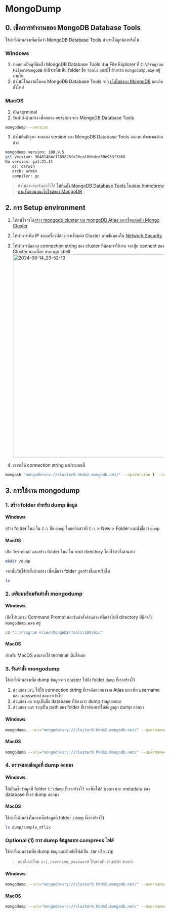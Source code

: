 
# MongoDump

## 0. เช็คการทำงานของ MongoDB Database Tools 

ใช้คำสั่งด้านล่างเพื่อเช็คว่า MongoDB Database Tools ทำงานได้ถูกต้องหรือไม่

### Windows 

1. ทดสอบเปิดดูที่ติดตั้ง MongoDB Database Tools ผ่าน File Explorer ที่ `C:\Program Files\MongoDB` ถ้ามีจะเห็นเป็น folder ชื่อ `Tools` และมีโปรแกรม `mongodump.exe` อยู่ภายใน
2. ถ้าไม่มีให้ดาวน์โหลด MongoDB Database Tools จาก [เว็บไซต์ของ MongoDB](https://www.mongodb.com/try/download/database-tools) และติดตั้งใหม่

### MacOS

1. เปิด terminal 
2. รันคำสั่งด้านล่าง เพื่อแสดง version ของ MongoDB Database Tools

```bash
mongodump --version
```

3. ถ้าไม่ติดปัญหา จะแสดง version ของ MongoDB Database Tools ออกมา ประมาณด้านล่าง 

```bash
mongodump version: 100.9.5
git version: 90481484c1783826fe26ca18bbdcd30e933f3b88
Go version: go1.21.11
   os: darwin
   arch: arm64
   compiler: gc
```

> ถ้าไม่สามารถรันคำสั่งได้ [ให้ติดตั้ง MongoDB Database Tools ใหม่ผ่าน homebrew ตามขั้นตอนบนเว็บไซต์ของ MongoDB](https://www.mongodb.com/docs/manual/tutorial/install-mongodb-on-os-x/)


## 2. การ Setup environment 

1. ให้แน่ใจว่าได้[สร้าง mongodb cluster บน mongoDB Atlas และเชื่อมต่อกับ Mongo Cluster](../setup/README.md)
2. ให้ทำการเพิ่ม IP ของเครื่องที่ต้องการเชื่อมต่อ Cluster ตามขั้นตอนใน [Network Security](../security/network.md)
3. ให้ทำการคัดลอก connection string ของ cluster ที่ต้องการใช้งาน จากปุ่ม connect ของ Cluster และเลือก mongo shell
   <img width="640" alt="2024-08-14_23-52-10" src="https://github.com/user-attachments/assets/b0b489e1-983b-478e-8902-ad83cb23c40f">

4. เราจะได้ connection string มาประมาณนี้

```bash
mongosh "mongodb+srv://cluster0.hkdm2.mongodb.net/" --apiVersion 1 --username teerasej
```

## 3. การใช้งาน mongodump

### 1. สร้าง folder สำหรับ dump ข้อมูล

#### Windows 

สร้าง folder ใหม่ ใน `C:\` ชื่อ `dump` โดยคลิกขวาที่ `C:\` > New > Folder และตั้งชื่อว่า `dump`

#### MacOS

เปิด Terminal และสร้าง folder ใหม่ ใน root directory โดยใช้คำสั่งด้านล่าง

```bash
mkdir /dump
```

จากนั้นรันใช้คำสั่งด้านล่าง เพื่อเช็คว่า folder ถูกสร้างขึ้นมาหรือไม่

```bash
ls
```

### 2. เตรียมพร้อมรันคำสั่ง mongodump

#### Windows

เปิดโปรแกรม Command Prompt และรันคำสั่งด้านล่าง เพื่อเข้าไปที่ directory ที่มีคำสั่ง `mongodump.exe` อยู่

```bash
cd "C:\Program Files\MongoDB\Tools\100\bin"
```

#### MacOS

สำหรับ MacOS สามารถใช้ terminal เดิมได้เลย

### 3. รันคำสั่ง mongodump

ใช้คำสั่งด้านล่างเพื่อ dump ข้อมูลจาก cluster ไปยัง folder `dump` ที่เราสร้างไว้

1. ส่วนของ `uri` ให้ใช้ connection string ที่เราคัดลอกมาจาก Atlas และเพิ่ม username และ password ของเราเข้าไป
2. ส่วนของ `db` ระบุเป็นชื่อ database ที่ต้องการ dump ข้อมูลออกมา
3. ส่วนของ `out` ระบุเป็น path ของ folder ที่เราต้องการให้ข้อมูลถูก dump ออกมา

#### Windows

```bash
mongodump --uri="mongodb+srv://cluster0.hkdm2.mongodb.net/" --username=<username> --password=<password> --db=sample_mflix --out=/dump
```

#### MacOS

```bash
mongodump --uri="mongodb+srv://cluster0.hkdm2.mongodb.net/" --username=<username> --password=<password> --db=sample_mflix --out=./dump
``` 

### 4. ตรวจสอบข้อมูลที่ dump ออกมา  

#### Windows

ให้เปิดเช็คข้อมูลที่ folder `C:\dump` ที่เราสร้างไว้ จะเห็นไฟล์ bson และ metadata ของ database ที่เรา dump ออกมา

#### MacOS  

ใช้คำสั่งด้านล่างในการเช็คข้อมูลที่ folder `/dump` ที่เราสร้างไว้

```bash
ls dump/sample_mflix
```

### Optional (1) การ dump ข้อมูลแบบ compress ไฟล์ 

ใช้คำสั่งด้านล่างเพื่อ dump ข้อมูลและบีบอัดไฟล์เป็น .tar หรือ .zip

> อย่าลืมเปลื่ยน `uri`, `username`, `password` ให้ตรงกับ cluster ของเรา

#### Windows

```bash
mongodump --uri="mongodb+srv://cluster0.hkdm2.mongodb.net/" --username=<username> --password=<password> --db=sample_mflix --gzip --archive=\dump\backup.gz
```

#### MacOS

```bash
mongodump --uri="mongodb+srv://cluster0.hkdm2.mongodb.net/" --username=<username> --password=<password> --db=sample_mflix --gzip --archive=./dump/backup.gz
```
